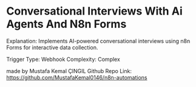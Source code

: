 # Conversational Interviews With Ai Agents And N8n Forms

Explanation:
Implements AI-powered conversational interviews using n8n Forms for interactive data collection.

Trigger Type: Webhook
Complexity: Complex

made by Mustafa Kemal ÇINGIL
Github Repo Link: https://github.com/MustafaKemal0146/n8n-automations
